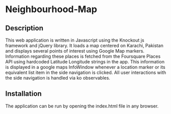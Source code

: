 # Neighbourhood-Map
## Description
This web application is written in Javascript using the Knockout js framework and jQuery library. It loads a map centered on Karachi, Pakistan and displays several points of interest using Google Map markers. Information regarding these places is fetched from the Foursquare Places API using hardcoded Latitude Longitude strings in the app. This information is displayed in a google maps InfoWindow whenever a location marker or its equivalent list item in the side navigation is clicked.
All user interactions with the side navigation is handled via ko observables.
## Installation
The application can be run by opening the index.html file in any browser. 
